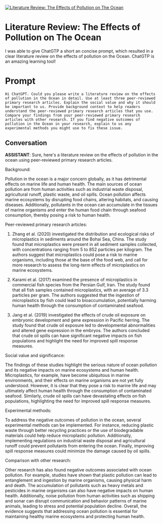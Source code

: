 
[![Literature Review: The Effects of Pollution on The Ocean](https://flow-prompt-covers.s3.us-west-1.amazonaws.com/icon/vintage/vint_3.png)]()
# Literature Review: The Effects of Pollution on The Ocean 
I was able to give ChatGTP a short an concise prompt, which resulted in a clear literature review on the effects of pollution on the Ocean. ChatGTP is an amazing learning tool!

# Prompt

```
Hi ChatGPT. Could you please write a literature review on the effects of pollution in the Ocean in detail. Use at least three peer-reviewed primary research articles. Explain the social value and why it should be important to us. Provide background context to help readers understand the peer-reviewed primary research articles that you use. Compare your findings from your peer-reviewed primary research articles with other research. If you find negative outcomes of pollution in the Ocean in your research, explain to us any experimental methods you might use to fix these issue.
```

## Conversation

**ASSISTANT**: Sure, here's a literature review on the effects of pollution in the ocean using peer-reviewed primary research articles.



Background:

Pollution in the ocean is a major concern globally, as it has detrimental effects on marine life and human health. The main sources of ocean pollution are from human activities such as industrial waste disposal, agricultural runoff, plastic waste, and oil spills. Ocean pollution affects marine ecosystems by disrupting food chains, altering habitats, and causing diseases. Additionally, pollutants in the ocean can accumulate in the tissues of marine organisms and enter the human food chain through seafood consumption, thereby posing a risk to human health.



Peer-reviewed primary research articles:



1. Zhang et al. (2020) investigated the distribution and ecological risks of microplastics in sediments around the Bohai Sea, China. The study found that microplastics were present in all sediment samples collected, with concentrations ranging from 5 to 852 particles per kilogram. The authors suggest that microplastics could pose a risk to marine organisms, including those at the base of the food web, and call for more research to assess the long-term effects of microplastics on marine ecosystems.



2. Karami et al. (2017) examined the presence of microplastics in commercial fish species from the Persian Gulf, Iran. The study found that all fish samples contained microplastics, with an average of 3.3 particles per gram. The authors suggested that the ingestion of microplastics by fish could lead to bioaccumulation, potentially harming human health through the consumption of contaminated seafood.



3. Jang et al. (2019) investigated the effects of crude oil exposure on embryonic development and gene expression in Pacific herring. The study found that crude oil exposure led to developmental abnormalities and altered gene expression in the embryos. The authors concluded that crude oil spills can have significant negative impacts on fish populations and highlight the need for improved spill response measures.



Social value and significance:

The findings of these studies highlight the serious nature of ocean pollution and its negative impacts on marine ecosystems and human health. Microplastics, for example, have become ubiquitous in marine environments, and their effects on marine organisms are not yet fully understood. However, it is clear that they pose a risk to marine life and may ultimately affect human health through the consumption of contaminated seafood. Similarly, crude oil spills can have devastating effects on fish populations, highlighting the need for improved spill response measures.



Experimental methods:

To address the negative outcomes of pollution in the ocean, several experimental methods can be implemented. For instance, reducing plastic waste through better recycling practices or the use of biodegradable materials could help reduce microplastic pollution. Additionally, implementing regulations on industrial waste disposal and agricultural runoff could prevent pollutants from entering the ocean. Finally, improving spill response measures could minimize the damage caused by oil spills.



Comparison with other research:

Other research has also found negative outcomes associated with ocean pollution. For example, studies have shown that plastic pollution can lead to entanglement and ingestion by marine organisms, causing physical harm and death. The accumulation of pollutants such as heavy metals and pesticides in marine organisms can also have negative impacts on human health. Additionally, noise pollution from human activities such as shipping and sonar can disrupt communication and behavior patterns of marine animals, leading to stress and potential population decline. Overall, the evidence suggests that addressing ocean pollution is essential for maintaining healthy marine ecosystems and protecting human health.


